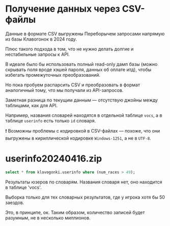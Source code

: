 # Получение данных через CSV-файлы

Данные в формате CSV выгружены Переборычем запросами напрямую из базы Клавогонок в 2024 году.

Плюс такого подхода в том, что не нужно делать долгие и нестабильные запросы к API.

В идеале было бы использовать полный read-only дамп базы (можно скрывать поля вроде хэшей пароля, данных об оплате итд),
чтобы избегать промежуточных преобразований.

Но пока пробуем распарсить CSV и преобразовать в формат аналогичный тому, что мы получали из API-запросов.

Заметная разница по текущим данным — отсутствую джойны между таблицами, как для API.

Например, названия словарей находятся в отдельной таблице `vocs`, а в таблице `userinfo` есть только `id` словаря. 


:exclamation: Возможны проблемы с кодировкой в CSV-файлах — похоже, что они выгружены в кириллической кодировке
`Windows-1251`, а не в `UTF-8`.

# userinfo20240416.zip 

```sql
select * from klavogonki.userinfo where (num_races > 49);
```

Результаты юзеров по словарям. Названия словаря нет, оно находится в таблице 'vocs'.

Выборка только для тех словарных результатов, где у игрока хотя бы 50 заездов. 

Это, в принципе, ок. Таким образом, количество записей будет разумным, не в несколько миллионов. 

